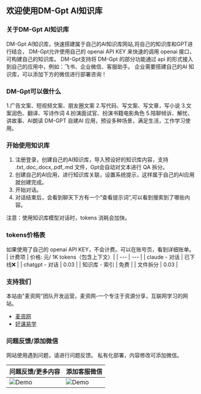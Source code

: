 ## 欢迎使用DM-Gpt AI知识库

### 关于DM-Gpt AI知识库

DM-Gpt AI知识库，快速搭建属于自己的AI知识库网站,将自己的知识库和GPT进行结合，
DM-Gpt允许使用自己的 openai API KEY 来快速的调用 openai 接口，可构建自己的知识库。
DM-Gpt支持将 DM-Gpt 的部分功能通过 api 的形式接入到自己的应用中，例如：飞书、企业微信、客服助手。
企业需要搭建自己的AI 知识库，可以添加下方的微信进行部署咨询！

### DM-Gpt可以做什么

1.广告文案、短视频文案、朋友圈文案
2.写代码、写文案、写文章，写小说
3.文案润色、翻译、写诗作词
4.扮演面试官、扮演书籍电影角色
5.陪聊倾诉、解忧、讲故事、AI朗读
DM-GPT 自建AI 应用，预设多种场景，满足生活，工作学习使用。

### 开始使用知识库

1. 注册登录，创建自己的AI知识库，导入预设好的知识库内容，支持 .txt,.doc,.docx,.pdf,.md 文件，Gpt会自动对文本进行 QA 拆分。
2. 创建自己的AI应用，进行知识库关联，设置系统提示，这样属于自己的AI应用就创建完成。
3. 开始对话。
4. 对话结束后，会看到聊天下方有一个“查看提示词”,可以看到搜索到了哪些内容。

注意：使用知识库模型对话时，tokens 消耗会加快。

### tokens价格表

如果使用了自己的 openai API KEY，不会计费。可以在账号页，看到详细账单。
| 计费项 | 价格: 元/ 1K tokens（包含上下文）|
| --- | --- |
| claude - 对话 | 已下线❌ |
| chatgpt - 对话 | 0.03 |
| 知识库 - 索引 | 免费 |
| 文件拆分 | 0.03 |

### 支持我们

本站由"麦资网"团队开发运营，麦资网-一个专注于资源分享，互联网学习的网站。
- [麦资网](https://www.mzc77.com/)
- [好课易学](https://www.mzc77.com/)

### 问题反馈/添加微信

网站使用遇到问题，请进行问题反馈。
私有化部署，内容修改可添加微信。

| 问题反馈/更多内容         | 添加客服微信     |
| ----------------------- | -------------------- |
| ![Demo](https://storage.mzc77.com/storagee/dmgpt/imgs/gengduobangzhu.png) |![Demo](https://storage.mzc77.com/storagee/dmgpt/imgs/wxxiaoerlang.png) |